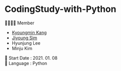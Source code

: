 # CodingStudy-with-Python

👨‍👩‍👧‍👧 Member
- [Kyoungmin Kang](https://github.com/kangkyoungmin)
- [Jiyoung Sim](https://github.com/Jiyooung)
- Hyunjung Lee
- Minju Kim

🌱 Start Date : 2021. 01. 08<br>
🌱 Language : Python<br>
